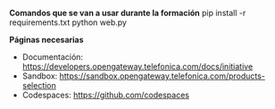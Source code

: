 **Comandos que se van a usar durante la formación**
pip install -r requirements.txt
python web.py

**Páginas necesarias**
- Documentación: https://developers.opengateway.telefonica.com/docs/initiative
- Sandbox: https://sandbox.opengateway.telefonica.com/products-selection
- Codespaces: https://github.com/codespaces
